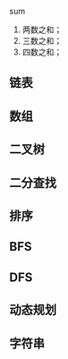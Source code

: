 sum

001. 两数之和；
015. 三数之和；
018. 四数之和；

## 链表

## 数组

## 二叉树

## 二分查找

## 排序

## BFS

## DFS

## 动态规划

## 字符串

